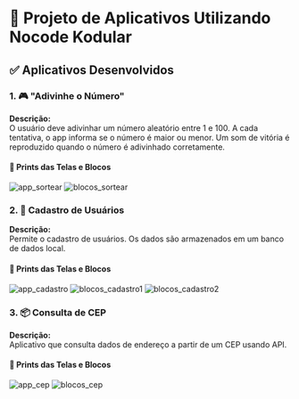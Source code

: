 # 📱 Projeto de Aplicativos Utilizando Nocode Kodular
## ✅ Aplicativos Desenvolvidos

### 1. 🎮 "Adivinhe o Número"
**Descrição:**  
O usuário deve adivinhar um número aleatório entre 1 e 100. A cada tentativa, o app informa se o número é maior ou menor. Um som de vitória é reproduzido quando o número é adivinhado corretamente.
#### 🧩 Prints das Telas e Blocos
![app_sortear](https://github.com/user-attachments/assets/927ed8a6-6dd2-42a6-8ef3-03256ed9d69d)
![blocos_sortear](https://github.com/user-attachments/assets/9ec12a11-228c-4f7b-b11b-ae4f2c4ac591)

### 2. 👤 Cadastro de Usuários
**Descrição:**  
Permite o cadastro de usuários. Os dados são armazenados em um banco de dados local.
#### 🧩 Prints das Telas e Blocos
![app_cadastro](https://github.com/user-attachments/assets/3fb9ab31-3a3a-4ef9-806b-0346aacbaad5)
![blocos_cadastro1](https://github.com/user-attachments/assets/1008b7f6-3a57-4f0d-8183-f866960c3b97)
![blocos_cadastro2](https://github.com/user-attachments/assets/dfe93ae6-adc7-4f39-be1e-c9f9ac3816eb)

### 3. 📦 Consulta de CEP
**Descrição:**  
Aplicativo que consulta dados de endereço a partir de um CEP usando API.
#### 🧩 Prints das Telas e Blocos
![app_cep](https://github.com/user-attachments/assets/d2e37082-273b-4a3b-947e-9c88e4670e10)
![blocos_cep](https://github.com/user-attachments/assets/7ee45ce3-3dfd-42f2-aecf-fd9e8f7cab20)


